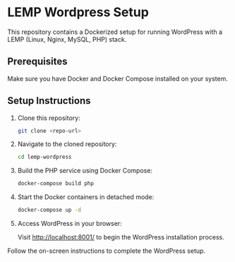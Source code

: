 # LEMP Wordpress Setup

This repository contains a Dockerized setup for running WordPress with a LEMP (Linux, Nginx, MySQL, PHP) stack.

## Prerequisites

Make sure you have Docker and Docker Compose installed on your system.

## Setup Instructions

1. Clone this repository:

    ```bash
    git clone <repo-url>
    ```

2. Navigate to the cloned repository:

    ```bash
    cd lemp-wordpress
    ```

3. Build the PHP service using Docker Compose:

    ```bash
    docker-compose build php
    ```

4. Start the Docker containers in detached mode:

    ```bash
    docker-compose up -d
    ```

5. Access WordPress in your browser:

    Visit [http://localhost:8001/](http://localhost:8001/) to begin the WordPress installation process.

Follow the on-screen instructions to complete the WordPress setup.


